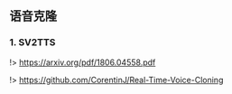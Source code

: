 ## 语音克隆

<!-- 明天找找语音clone

https://github.com/babysor/MockingBird
https://github.com/KevinWang676/Bark-Voice-Cloning
https://github.com/CorentinJ/Real-Time-Voice-Cloning

https://zhuanlan.zhihu.com/p/112627134

https://mp.weixin.qq.com/s/m5JY0bpcJYTR4xp_c7V5gg

https://github.com/PlayVoice/vits_chinese/blob/master/README.md
 -->

### 1. SV2TTS

!> https://arxiv.org/pdf/1806.04558.pdf

!> https://github.com/CorentinJ/Real-Time-Voice-Cloning

<!-- https://zhuanlan.zhihu.com/p/112627134 -->

